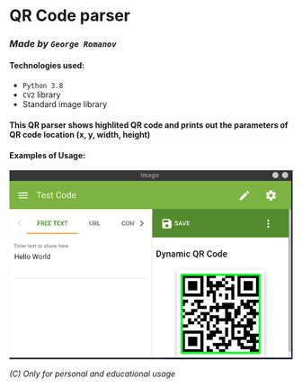 # QR Code parser  
### *Made by `George Romanov`*  
#### Technologies used:  
- `Python 3.8`  
- `CV2` library  
- Standard image library  
#### This QR parser shows highlited QR code and prints out the parameters of QR code location (x, y, width, height)  
#### Examples of Usage:  
<img src="img_assets/Example.png"/>  

*(C) Only for personal and educational usage*